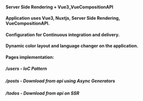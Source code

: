 #### Server Side Rendering + Vue3_VueCompositionAPI

#### Application uses Vue3, Nuxtjs, Server Side Rendering, VueCompositionAPI.

#### Configuration for Continuous integration and delivery.

#### Dynamic color layout and language changer on the application.

#### Pages implementation:
##### /users - IoC Pattern
##### /posts - Download from api using Async Generators
##### /todos - Download from api on SSR
